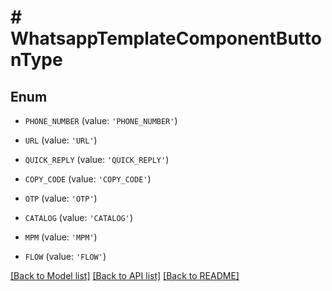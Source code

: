 # # WhatsappTemplateComponentButtonType

## Enum


* `PHONE_NUMBER` (value: `'PHONE_NUMBER'`)

* `URL` (value: `'URL'`)

* `QUICK_REPLY` (value: `'QUICK_REPLY'`)

* `COPY_CODE` (value: `'COPY_CODE'`)

* `OTP` (value: `'OTP'`)

* `CATALOG` (value: `'CATALOG'`)

* `MPM` (value: `'MPM'`)

* `FLOW` (value: `'FLOW'`)


[[Back to Model list]](../../README.md#models) [[Back to API list]](../../README.md#endpoints) [[Back to README]](../../README.md)
